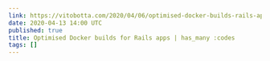 ```yaml
---
link: https://vitobotta.com/2020/04/06/optimised-docker-builds-rails-apps/
date: 2020-04-13 14:00 UTC
published: true
title: Optimised Docker builds for Rails apps | has_many :codes
tags: []
---
```



